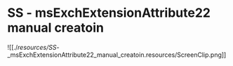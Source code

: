 # SS - msExchExtensionAttribute22 manual creatoin

![[./_resources/SS_-_msExchExtensionAttribute22_manual_creatoin.resources/ScreenClip.png]]
